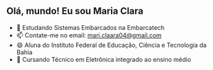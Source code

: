 ##  Olá, mundo! Eu sou Maria Clara 

- 🌱 Estudando Sistemas Embarcados na Embarcatech
- 📫 Contate-me no email: mari.claara04@gmail.com
- 😄 Aluna do Instituto Federal de Educação, Ciência e Tecnologia da Bahia
- 🤖 Cursando Técnico em Eletrônica integrado ao ensino médio
